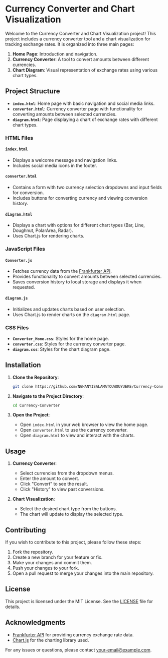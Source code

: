 # Currency Converter and Chart Visualization

Welcome to the Currency Converter and Chart Visualization project! This project includes a currency converter tool and a chart visualization for tracking exchange rates. It is organized into three main pages:

1. **Home Page**: Introduction and navigation.
2. **Currency Converter**: A tool to convert amounts between different currencies.
3. **Chart Diagram**: Visual representation of exchange rates using various chart types.

## Project Structure

- **`index.html`**: Home page with basic navigation and social media links.
- **`converter.html`**: Currency converter page with functionality for converting amounts between selected currencies.
- **`diagram.html`**: Page displaying a chart of exchange rates with different chart types.

### HTML Files

#### `index.html`

- Displays a welcome message and navigation links.
- Includes social media icons in the footer.

#### `converter.html`

- Contains a form with two currency selection dropdowns and input fields for conversion.
- Includes buttons for converting currency and viewing conversion history.

#### `diagram.html`

- Displays a chart with options for different chart types (Bar, Line, Doughnut, PolarArea, Radar).
- Uses Chart.js for rendering charts.

### JavaScript Files

#### `Converter.js`

- Fetches currency data from the [Frankfurter API](https://www.frankfurter.app/).
- Provides functionality to convert amounts between selected currencies.
- Saves conversion history to local storage and displays it when requested.

#### `diagram.js`

- Initializes and updates charts based on user selection.
- Uses Chart.js to render charts on the `diagram.html` page.

### CSS Files

- **`Converter_Home.css`**: Styles for the home page.
- **`converter.css`**: Styles for the currency converter page.
- **`diagram.css`**: Styles for the chart diagram page.

## Installation

1. **Clone the Repository**:

    ```bash
    git clone https://github.com/NGHANYISALAMATOUWOUYUEKE/Currency-Converter.git
    ```

2. **Navigate to the Project Directory**:

    ```bash
    cd Currency-Converter
    ```

3. **Open the Project**:
   - Open `index.html` in your web browser to view the home page.
   - Open `converter.html` to use the currency converter.
   - Open `diagram.html` to view and interact with the charts.

## Usage

1. **Currency Converter**:
   - Select currencies from the dropdown menus.
   - Enter the amount to convert.
   - Click "Convert" to see the result.
   - Click "History" to view past conversions.

2. **Chart Visualization**:
   - Select the desired chart type from the buttons.
   - The chart will update to display the selected type.

## Contributing

If you wish to contribute to this project, please follow these steps:

1. Fork the repository.
2. Create a new branch for your feature or fix.
3. Make your changes and commit them.
4. Push your changes to your fork.
5. Open a pull request to merge your changes into the main repository.

## License

This project is licensed under the MIT License. See the [LICENSE](LICENSE) file for details.

## Acknowledgments

- [Frankfurter API](https://www.frankfurter.app/) for providing currency exchange rate data.
- [Chart.js](https://www.chartjs.org/) for the charting library used.

For any issues or questions, please contact [your-email@example.com](mailto:your-email@example.com).

